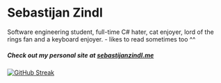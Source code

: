 # Sebastijan Zindl
Software engineering student, full-time C# hater, cat enjoyer, lord of the rings fan and a keyboard enjoyer. - likes to read sometimes too ^^  

##### Check out my personal site at [sebastijanzindl.me](https://sebastijanzindl.me)

[![GitHub Streak](https://streak-stats.demolab.com?user=m1thrandir225&theme=catppuccin_frappe&hide_border=true)](https://git.io/streak-stats)
